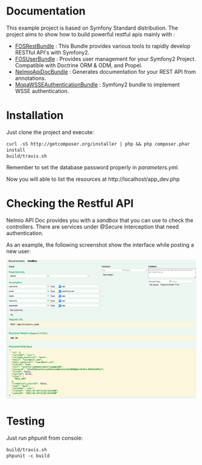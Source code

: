 # Documentation #

This example project is based on Symfony Standard distribution. The project aims to show how to build powerful restful apis mainly with :

*  [FOSRestBundle](https://github.com/FriendsOfSymfony/FOSRestBundle) : This Bundle provides various tools to rapidly develop RESTful API's with Symfony2.
*  [FOSUserBundle](https://github.com/FriendsOfSymfony/FOSUserBundle) : Provides user management for your Symfony2 Project. Compatible with Doctrine ORM & ODM, and Propel.
*  [NelmioApiDocBundle](https://github.com/nelmio/NelmioApiDocBundle) : Generates documentation for your REST API from annotations.
*  [MopaWSSEAuthenticationBundle](https://github.com/phiamo/MopaWSSEAuthenticationBundle) : Symfony2 bundle to implement WSSE authentication.

# Installation #

Just clone the project and execute:

    curl -sS http://getcomposer.org/installer | php && php composer.phar install
    build/travis.sh

Remember to set the database password properly in *parameters.yml*.

Now you will able to list the resources at http://localhost/app_dev.php

# Checking the Restful API #

Nelmio API Doc provides you with a *sandbox* that you can use to check the controllers. There are services under @Secure interception that need authentication.

As an example, the following screenshot show the interface while posting a new user:

![POST User](post_user.png)

# Testing #

Just run phpunit from console:

    build/travis.sh
    phpunit -c build

